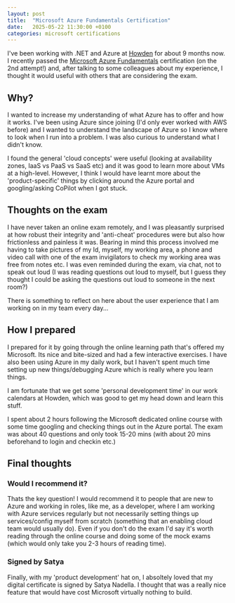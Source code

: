 ```yaml
---
layout: post
title:  "Microsoft Azure Fundamentals Certification"
date:   2025-05-22 11:30:00 +0100
categories: microsoft certifications
---
```


I've been working with .NET and Azure at [Howden](https://www.howdengroup.com/uk-en) for about 9 months now. I recently passed the [Microsoft Azure Fundamentals](https://learn.microsoft.com/en-us/credentials/certifications/azure-fundamentals/?practice-assessment-type=certification) certification (on the 2nd attempt!) and, after talking to some colleagues about my experience, I thought it would useful with others that are considering the exam.

## Why?

I wanted to increase my understanding of what Azure has to offer and how it works. I've been using Azure since joining (I'd only ever worked with AWS before) and I wanted to understand the landscape of Azure so I know where to look when I run into a problem. I was also curious to understand what I didn't know.

I found the general 'cloud concepts' were useful (looking at availability zones, IaaS vs PaaS vs SaaS etc) and it was good to learn more about VMs at a high-level. However, I think I would have learnt more about the 'product-specific' things by clicking around the Azure portal and googling/asking CoPilot when I got stuck.

## Thoughts on the exam

I have never taken an online exam remotely, and I was pleasantly surprised at how robust their integrity and 'anti-cheat' procedures were but also how frictionless and painless it was. Bearing in mind this process involved me having to take pictures of my Id, myself, my working area, a phone and video call with one of the exam invigilators to check my working area was free from notes etc. I was even reminded during the exam, via chat, not to speak out loud (I was reading questions out loud to myself, but I guess they thought I could be asking the questions out loud to someone in the next room?)

There is something to reflect on here about the user experience that I am working on in my team every day...

## How I prepared

I prepared for it by going through the online learning path that's offered my Microsoft. Its nice and bite-sized and had a few interactive exercises. I have also been using Azure in my daily work, but I haven't spent much time setting up new things/debugging Azure which is really where you learn things.

I am fortunate that we get some 'personal development time' in our work calendars at Howden, which was good to get my head down and learn this stuff.

I spent about 2 hours following the Microsoft dedicated online course with some time googling and checking things out in the Azure portal. The exam was about 40 questions and only took 15-20 mins (with about 20 mins beforehand to login and checkin etc.)

## Final thoughts

### Would I recommend it?

Thats the key question! I would recommend it to people that are new to Azure and working in roles, like me, as a developer, where I am working with Azure services regularly but not necessarily setting things up services/config myself from scratch (something that an enabling cloud team would usually do). Even if you don't do the exam I'd say it's worth reading through the online course and doing some of the mock exams (which would only take you 2-3 hours of reading time).

### Signed by Satya

Finally, with my 'product development' hat on, I absoltely loved that my digital certificate is signed by Satya Nadella. I thought that was a really nice feature that would have cost Microsoft virtually nothing to build.